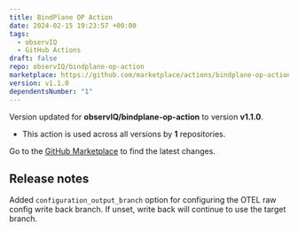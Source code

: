 ```yaml
---
title: BindPlane OP Action
date: 2024-02-15 19:23:57 +00:00
tags:
  - observIQ
  - GitHub Actions
draft: false
repo: observIQ/bindplane-op-action
marketplace: https://github.com/marketplace/actions/bindplane-op-action
version: v1.1.0
dependentsNumber: "1"
---
```



Version updated for **observIQ/bindplane-op-action** to version **v1.1.0**.
- This action is used across all versions by **1** repositories.

Go to the [GitHub Marketplace](https://github.com/marketplace/actions/bindplane-op-action) to find the latest changes.

## Release notes

Added `configuration_output_branch` option for configuring the OTEL raw config write back branch. If unset, write back will continue to use the target branch.
